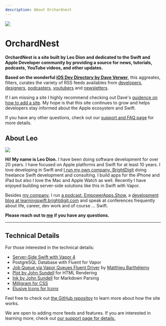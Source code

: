 ```yaml
---
description: About Orchardnest
---
```

![](/images/logo-small.png)

# OrchardNest

**OrchardNest is a site built by Leo Dion and dedicated to the Swift and Apple Developer community by providing a source for news, tutorials, podcasts, YouTube videos, and other updates.**

**Based on the wonderful [iOS Dev Directory by Dave Verwer](https://iosdevdirectory.com)**, this aggreates, filters, curates the variety of RSS feeds availables from [developers](/development), [designers](/design), [podcasters](/podcasts), [youtubers](/youtube) and [newsletters](/newsletters). 

If I am missing a site I highly recommend checking out Dave's [guidence on how to add a site](https://iosdevdirectory.com/contributing/). My hope is that this site continues to grow and helps developers stay informed about the Apple ecosystem and Swift.

If you have any other questions, check out our [support and FAQ page](/support) for more details.

## <i class="el el-smiley"></i> About Leo 

![](/images/leo.jpeg)

**Hi! My name is Leo Dion.** I have been doing software development for over 20 years. I have focused on Apple platforms and Swift for at least 10 years. I love developing in Swift and [I run my own company, BrightDigit](https://brightdigit.com) doing freelance Swift development and consulting. I build apps for the iPhone and iPad but also I love the Mac and Apple Watch as well. Recently I have enjoyed building
server-side solutions like this in Swift with Vapor.

Besides [my company](https://brightdigit.com), I run [a podcast, EmpowerApps.Show](https://empowerapps.show), a [development blog at learningswift.brightdigit.com](https://learningswift.brightdigit.com) and speak at conferences frequently about life, career, dev work and of course ... Swift.

**Please reach out to [me](http://twitter.com/leogdion) if you have any questions.**

---

## <i class="el el-wrench"></i> Technical Details

For those interested in the technical details:

* [Server-Side Swift with Vapor 4](https://vapor.codes)
* PostgreSQL Database with Fluent for Vapor
* [Job Queue via Vapor Queues Fluent Driver](https://github.com/m-barthelemy/vapor-queues-fluent-driver) by [Matthieu Barthélemy](https://github.com/m-barthelemy)
* [Plot by John Sundell](https://github.com/johnsundell/plot) for HTML Rendering
* [Ink by John Sundell](https://github.com/JohnSundell/Ink) for Markdown Parsing
* [Milligram for CSS](https://milligram.io) 
* [Elusive Icons for Icons](http://elusiveicons.com)

Feel free to check out [the GitHub repositoy](https://github.com/brightdigit/OrchardNest) to learn more about how the site works.

We are open to adding more feeds and features. If you are interested in learning more, check out [our support page for details.](/support)
